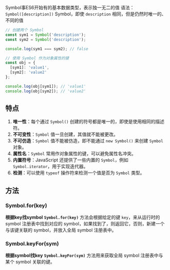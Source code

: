 Symbol事ES6开始有的基本数据类型，表示独一无二的值
语法：`Symbol([description])`
Symbol，即使 `description` 相同，但是仍然时唯一的、不同的值
```js
// 创建两个 Symbol
const sym1 = Symbol('description');
const sym2 = Symbol('description');

console.log(sym1 === sym2); // false

// 使用 Symbol 作为对象属性的键
const obj = {
  [sym1]: 'value1',
  [sym2]: 'value2'
};

console.log(obj[sym1]); // 'value1'
console.log(obj[sym2]); // 'value2'

```

## 特点
1. **唯一性**：每个通过 `Symbol()` 创建的符号都是唯一的，即使是使用相同的描述符。
2. **不可变性**：`Symbol` 值一旦创建，其值就不能被更改。
3. **不可仿造**：`Symbol` 值不能被仿造，即不能通过 `new Symbol()` 来创建 `Symbol` 对象。
4. **属性名**：`Symbol` 常用作对象属性的键，可以避免属性名冲突。
5. **内置符号**：JavaScript 还提供了一些内置的 `Symbol`，例如 `Symbol.iterator`，用于实现迭代器。
6. **检测**：可以使用 `typeof` 操作符来检测一个值是否为 `Symbol` 类型。

## 方法
### Symbol.for(key)

**根据key找symbol**
**`Symbol.for(key)`** 方法会根据给定的键 `key`，来从运行时的 symbol 注册表中找到对应的 symbol，如果找到了，则返回它，否则，新建一个与该键关联的 symbol，并放入全局 symbol 注册表中。

### Symbol.keyFor(sym)

**根据symbol找key**
**`Symbol.keyFor(sym)`** 方法用来获取全局 symbol 注册表中与某个 symbol 关联的键。
